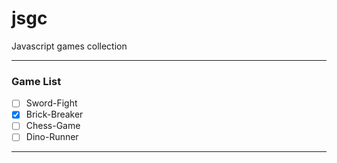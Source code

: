 # jsgc

Javascript games collection

---

### Game List

- [ ] Sword-Fight
- [x] Brick-Breaker
- [ ] Chess-Game
- [ ] Dino-Runner

---
